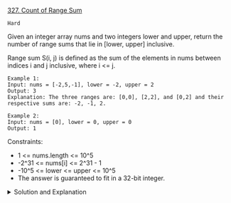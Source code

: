 [327. Count of Range Sum](https://leetcode.com/problems/count-of-range-sum/)

`Hard`

Given an integer array nums and two integers lower and upper, return the number of range sums that lie in [lower, upper] inclusive.

Range sum S(i, j) is defined as the sum of the elements in nums between indices i and j inclusive, where i <= j.

```
Example 1:
Input: nums = [-2,5,-1], lower = -2, upper = 2
Output: 3
Explanation: The three ranges are: [0,0], [2,2], and [0,2] and their respective sums are: -2, -1, 2.

Example 2:
Input: nums = [0], lower = 0, upper = 0
Output: 1
```

Constraints:

- 1 <= nums.length <= 10^5
- -2^31 <= nums[i] <= 2^31 - 1
- -10^5 <= lower <= upper <= 10^5
- The answer is guaranteed to fit in a 32-bit integer.

<details>
<summary>Solution and Explanation</summary>

[here](https://labuladong.github.io/algo/2/21/41/) and [here](https://www.youtube.com/watch?v=m9P1drvDjzY)
</details>